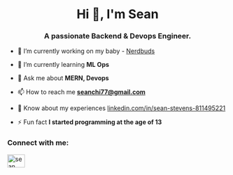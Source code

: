 <h1 align="center">Hi 👋, I'm Sean</h1>
<h3 align="center">A passionate Backend & Devops Engineer.</h3>

- 🔭 I’m currently working on my baby - [Nerdbuds](https://nerdbudltd.com/)

- 🌱 I’m currently learning **ML Ops**

- 💬 Ask me about **MERN, Devops**

- 📫 How to reach me **seanchi77@gmail.com**

- 📄 Know about my experiences [linkedin.com/in/sean-stevens-811495221](linkedin.com/in/sean-stevens-811495221)

- ⚡ Fun fact **I started programming at the age of 13**

<h3 align="left">Connect with me:</h3>
<p align="left">
<a href="https://www.linkedin.com/in/sean-stevens-811495221/" target="blank"><img align="center" src="https://raw.githubusercontent.com/rahuldkjain/github-profile-readme-generator/master/src/images/icons/Social/linked-in-alt.svg" alt="sean stevens" height="30" width="40" /></a>
</p>
